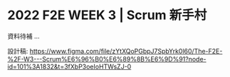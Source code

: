 # 2022 F2E WEEK 3 | Scrum 新手村

資料待補 ...

設計稿: https://www.figma.com/file/zYtXQoPGbpJ7SpbYrk0l60/The-F2E-%2F-W3---Scrum%E6%96%B0%E6%89%8B%E6%9D%91?node-id=101%3A1832&t=3fXbP3oeIoHTWsZJ-0